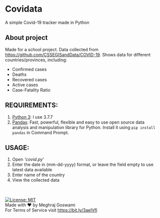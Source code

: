 # Covidata
A simple Covid-19 tracker made in Python
## About project
Made for a school project. Data collected from https://github.com/CSSEGISandData/COVID-19. Shows data for different countries/provinces, including:
  - Confirmed cases
  - Deaths
  - Recovered cases
  - Active cases
  - Case-Fatality Ratio
## REQUIREMENTS:
1. [Python 3](https://www.python.org/downloads/): I use 3.7.7
2. [Pandas](https://pandas.pydata.org/docs/getting_started/install.html): Fast, powerful, flexible and easy to use open source data analysis and manipulation library for Python. Install it using ```pip install pandas``` in Command Prompt.
## USAGE:
1. Open *'covid.py'*
2. Enter the date in (mm-dd-yyyy) format, or leave the field empty to use latest data available
3. Enter name of the country
4. View the collected data

\
\
[![License: MIT](https://img.shields.io/badge/License-MIT-yellow.svg)](https://opensource.org/licenses/MIT)<br>
Made with :heart: by Meghraj Goswami<br>
For Terms of Service visit https://bit.ly/3aeIVfl
